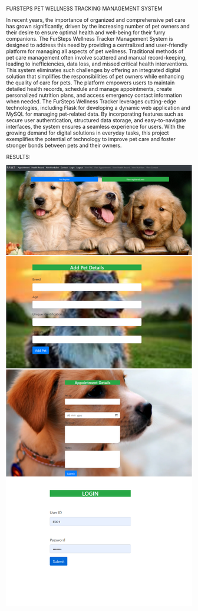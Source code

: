 FURSTEPS PET WELLNESS TRACKING MANAGEMENT SYSTEM 

In recent years, the importance of organized and comprehensive pet care has grown significantly, driven by the increasing number of pet owners and their desire to ensure optimal health and well-being for their furry companions. 
The FurSteps Wellness Tracker Management System is designed to address this need by providing a centralized and user-friendly platform for managing all aspects of pet wellness.
Traditional methods of pet care management often involve scattered and manual record-keeping, leading to inefficiencies, data loss, and missed critical health interventions.
This system eliminates such challenges by offering an integrated digital solution that simplifies the responsibilities of pet owners while enhancing the quality of care for pets. 
The platform empowers users to maintain detailed health records, schedule and manage appointments, create personalized nutrition plans, and access emergency contact information when needed.
The FurSteps Wellness Tracker leverages cutting-edge technologies, including Flask for developing a dynamic web application and MySQL for managing pet-related data. 
By incorporating features such as secure user authentication, structured data storage, and easy-to-navigate interfaces, the system ensures a seamless experience for users. With the growing demand for digital solutions in everyday tasks,
this project exemplifies the potential of technology to improve pet care and foster stronger bonds between pets and their owners.


RESULTS:

![image alt](https://github.com/SanikaHegde/Fursteps-pet-wellness-tracker/blob/d3bcfb4f8f88747e3156253eac685963f2af0227/Screenshot%202024-12-27%20221940.png )
![image alt](https://github.com/SanikaHegde/Fursteps-pet-wellness-tracker/blob/ff75cb451bb4bc7671b6593bfdeb7eed45bb09df/Screenshot%202024-12-27%20230843.png)
![image alt](https://github.com/SanikaHegde/Fursteps-pet-wellness-tracker/blob/0748b56720082c9f2f2430133b4243e22221fab7/Screenshot%202024-12-27%20230911.png)
![image alt](https://github.com/SanikaHegde/Fursteps-pet-wellness-tracker/blob/98cf5c21b40dd4748b6ed0c5398ff6bc40d83455/Screenshot%202024-12-27%20230928.png)
